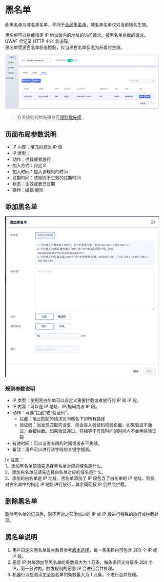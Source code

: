 # 黑名单

此黑名单为域名黑名单，不同于[全局黑名单](/global/black_list)，域名黑名单仅对当前域名生效。

黑名单可以拦截指定 IP 地址段内的地址的访问请求，被黑名单拦截的请求，UWAF 会记录 HTTP 444 状态码。  
黑名单受黑白名单状态控制，仅当黑白名单状态为开启时生效。

![blacklist_img_1](/images/blacklist_img_1.png)

> 各类规则的优先级参见[规则优先级](/uewaf/features/domain/rule/Mode?id=规则优先级)。

## 页面布局参数说明

- IP 内容：填充的具体 IP 值
- IP 类型：
- 动作：拦截或者放行
- 加入方式：自定义
- 加入时间：加入该规则的时间
- 过期时间：该规则不生效的过期时间
- 状态：生效或者已过期
- 操作：编辑 删除

## 添加黑名单

![](/images/15971407459369.jpg)

### 规则参数说明

- IP 类型：使用黑白名单可以自定义需要拦截或者放行的 IP 和 IP 段。
- IP 内容：可以是 IP 地址、IP/掩码或者 IP 段。
- 动作：可选“拦截”或“验证码”。
  - 拦截：阻止匹配的请求访问域名下的所有路径
  - 验证码：当发现匹配的请求，则会进入验证码校验页面，如果验证不通过，会被拦截。如果验证通过，在相等于有效时间的时间内不会再弹验证码
- 有效时间：可以设置有限的时间或者永不失效。
- 备注：用户可以进行该字段的关键字搜索。

!> 注意：  
1、添加黑名单前请先选择黑名单对应的域名是什么。  
2、添加白名单前请先选择白名单对应的域名是什么。  
3、添加的白名单是 IP 地址，黑名单添加了 IP 段包含了白名单的 IP 地址，则仅对白名单中的指定 IP 地址进行放行，其余同网段 IP 仍然会拦截。

## 删除黑名单

删除黑名单的记录后，则不再对之前添加过的 IP 或 IP 段进行特殊的放行或拦截处理。

## 黑名单说明

1. 用户自定义黑名单最大数目参考[版本选择](/uewaf/steer/Version_selection)，每一条条目内可包含 200 个 IP 或 IP 段。
2. 恶意 IP 封堵添加至黑名单的条数最大为 1 万条，每条条目支持最多 200 个 IP，同一分钟内，触发规则的恶意 IP 会进行合并处理。
3. 机器行为检测添加至黑名单的条数最大为 1 万条。不进行合并处理。
